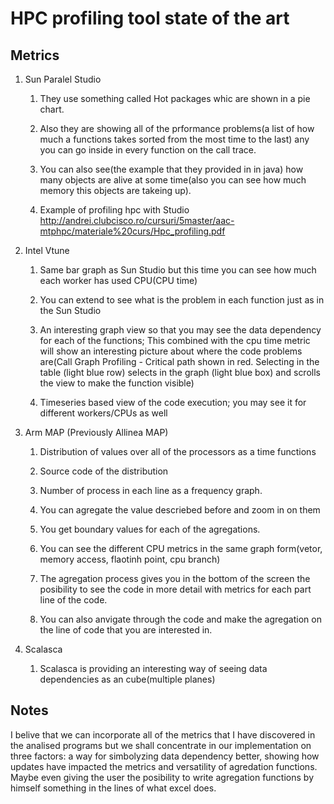 # HPC profiling tool state of the art

## Metrics

1. Sun Paralel Studio
   1. They use something called Hot packages whic are shown in a pie chart.

   2. Also they are showing all of the prformance problems(a list of how much a functions takes sorted from the most time to the last) any you can go inside in every function on the call trace.

   3. You can also see(the example that they provided in in java) how many objects are alive at some time(also you can see how much memory this objects are takeing up).

   4. Example of profiling hpc with Studio <http://andrei.clubcisco.ro/cursuri/5master/aac-mtphpc/materiale%20curs/Hpc_profiling.pdf>

2. Intel Vtune
   1. Same bar graph as Sun Studio but this time you can see how much each worker has used CPU(CPU time)

   2. You can extend to see what is the problem in each function just as in the Sun Studio

   3. An interesting graph view so that you may see the data dependency for each of the functions; This combined with the cpu time metric will show an interesting picture about where the code problems are(Call Graph Profiling - Critical path shown in red. Selecting in the table (light blue row) selects in the graph (light blue box) and scrolls the view to make the function visible)

   4. Timeseries based view of the code execution; you may see it for different workers/CPUs as well

3. Arm MAP (Previously Allinea MAP)
   1. Distribution of values over all of the processors as a time functions

   2. Source code of the distribution

   3. Number of process in each line as a frequency graph.

   4. You can agregate the value descriebed before and zoom in on them

   5. You get boundary values for each of the agregations.

   6. You can see the different CPU metrics in the same graph form(vetor, memory access, flaotinh point, cpu branch)

   7. The agregation process gives you in the bottom of the screen the posibility to see the code in more detail with metrics for each part line of the code.

   8. You can also anvigate through the code and make the agregation on the line of code that you are interested in.

4. Scalasca
   1. Scalasca is providing an interesting way of seeing data dependencies as an cube(multiple planes)

## Notes

I belive that we can incorporate all of the metrics that I have discovered in the analised programs but we shall concentrate in our implementation on three factors: a way for simbolyzing data dependency better, showing how updates have impacted the metrics and versatility of agredation functions. Maybe even giving the user the posibility to write agregation functions by himself something in the lines of what excel does.
